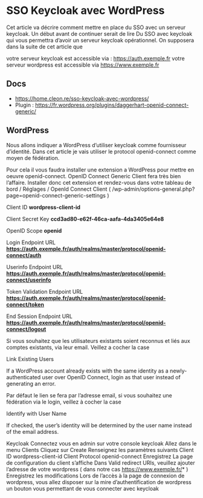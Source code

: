 
# SSO Keycloak avec WordPress

Cet article va décrire comment mettre en place du SSO avec un serveur keycloak. Un début avant de continuer serait de lire Du SSO avec keycloak qui vous permettra d’avoir un serveur keycloak opérationnel. On supposera dans la suite de cet article que

votre serveur keycloak est accessible via : https://auth.exemple.fr
votre serveur wordpress est accessible via https://www.exemple.fr

## Docs

- https://home.cleon.re/sso-keycloak-avec-wordpress/
- Plugin : https://fr.wordpress.org/plugins/daggerhart-openid-connect-generic/

## WordPress
Nous allons indiquer a WordPress d’utiliser keycloak comme fournisseur d’identité. Dans cet article je vais utiliser le protocol openid-connect comme moyen de fédération.

Pour cela il vous faudra installer une extension a WordPress pour mettre en oeuvre openid-connect. OpenID Connect Generic Client fera très bien l’affaire. Installer donc cet extension et rendez-vous dans votre tableau de bord / Réglages / OpenId Connect Client ( /wp-admin/options-general.php?page=openid-connect-generic-settings )

Client ID	 **wordpress-client-id**

Client Secret Key	 **ccd3ad80-e62f-46ca-aafa-4da3405e64e8**

OpenID Scope	**openid**

Login Endpoint URL	**https://auth.exemple.fr/auth/realms/master/protocol/openid-connect/auth**

Userinfo Endpoint URL 	**https://auth.exemple.fr/auth/realms/master/protocol/openid-connect/userinfo**

Token Validation Endpoint URL	 **https://auth.exemple.fr/auth/realms/master/protocol/openid-connect/token**

End Session Endpoint URL	**https://auth.exemple.fr/auth/realms/master/protocol/openid-connect/logout**

Si vous souhaitez que les utilisateurs existants soient reconnus et liés aux comptes existants, via leur email. Veillez a cocher la case

Link Existing Users

If a WordPress account already exists with the same identity as a newly-authenticated user over OpenID Connect, login as that user instead of generating an error.

Par défaut le lien se fera par l’adresse email, si vous souhaitez une fédération via le login, veillez à cocher la case

Identify with User Name

If checked, the user’s identity will be determined by the user name instead of the email address.

Keycloak
Connectez vous en admin sur votre console keycloak
Allez dans le menu Clients
Cliquez sur Create
Renseignez les paramètres suivants
Client ID	wordpress-client-id
Client Protocol	openid-connect
Enregistrez
La page de configuration du client s’affiche
Dans Valid redirect URIs, veuillez ajouter l’adresse de votre wordpress ( dans notre cas https://www.exemple.fr/* )
Enregistrez les modifications
Lors de l’accès à la page de connexion de wordpress, vous allez disposer sur la mire d’authentification de wordpress un bouton vous permettant de vous connecter avec keycloak
